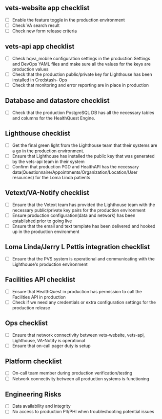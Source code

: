 ## vets-website app checklist
- [ ] Enable the feature toggle in the production environment
- [ ] Check VA search result
- [ ] Check new form release criteria

## vets-api app checklist
- [ ] Check hqva_mobile configuration settings in the production Settings and DevOps YAML files and make sure all the values for the keys are production values
- [ ] Check that the production public/private key for Lighthouse has been installed in Credstash- Ops
- [ ] Check that monitoring and error reporting are in place in production

## Database and datastore checklist
- [ ] Check that the production PostgreSQL DB has all the necessary tables and columns for the HealthQuest Engine.

## Lighthouse checklist
- [ ] Get the final green light from the Lighthouse team that their systems are a go in the production environment.
- [ ] Ensure that Lighthouse has installed the public key that was generated by the vets-api team in their system
- [ ] Confirm that production PGD and HealthAPI has the necessary data(Questionnaire/Appointments/Organization/Location/User resources) for the Loma Linda patients

## Vetext/VA-Notify checklist
- [ ] Ensure that the Vetext team has provided the Lighthouse team with the necessary public/private key pairs for the production environment
- [ ] Ensure production configuration(data and network) has been established prior to going live
- [ ] Ensure that the email and text template has been delivered and hooked up in the production environment

## Loma Linda/Jerry L Pettis integration checklist
- [ ] Ensure that the PVS system is operational and communicating with the Lighthouse's production environment

## Facilities API checklist
- [ ] Ensure that HealthQuest in production has permission to call the Facilities API in production
- [ ] Check if we need any credentials or extra configuration settings for the production release

## Ops checklist
- [ ] Ensure that network connectivity between vets-website, vets-api, Lighthouse, VA-Notify is operational
- [ ] Ensure that on-call pager duty is setup

## Platform checklist
- [ ] On-call team member during production verification/testing
- [ ] Network connectivity between all production systems is functioning

## Engineering Risks
- [ ] Data availability and integrity
- [ ] No access to production PII/PHI when troubleshooting potential issues
